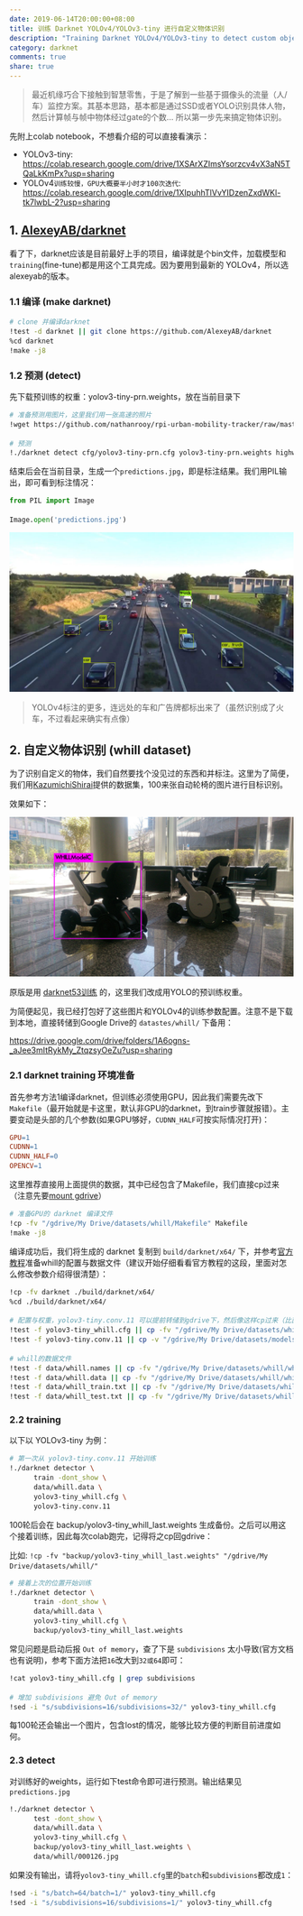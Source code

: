 ```yaml
---
date: 2019-06-14T20:00:00+08:00
title: 训练 Darknet YOLOv4/YOLOv3-tiny 进行自定义物体识别
description: "Training Darknet YOLOv4/YOLOv3-tiny to detect custom objects"
category: darknet
comments: true
share: true
---
```


> 最近机缘巧合下接触到智慧零售，于是了解到一些基于摄像头的流量（人/车）监控方案。其基本思路，基本都是通过SSD或者YOLO识别具体人物，然后计算帧与帧中物体经过gate的个数... 所以第一步先来搞定物体识别。

先附上colab notebook，不想看介绍的可以直接看演示：

* YOLOv3-tiny: https://colab.research.google.com/drive/1XSArXZImsYsorzcv4vX3aN5TQaLkKmPx?usp=sharing
* YOLOv4`训练较慢，GPU大概要半小时才100次迭代`: https://colab.research.google.com/drive/1XIpuhhTlVvYIDzenZxdWKl-tk7lwbL-2?usp=sharing

## 1. [AlexeyAB/darknet](https://github.com/AlexeyAB/darknet)

看了下，darknet应该是目前最好上手的项目，编译就是个bin文件，加载模型和`training`(fine-tune)都是用这个工具完成。因为要用到最新的 YOLOv4，所以选alexeyab的版本。

### 1.1 编译 (make darknet)

```bash
# clone 并编译darknet
!test -d darknet || git clone https://github.com/AlexeyAB/darknet
%cd darknet
!make -j8
```

### 1.2 预测 (detect)

先下载预训练的权重：yolov3-tiny-prn.weights，放在当前目录下

```bash
# 准备预测用图片，这里我们用一张高速的照片
!wget https://github.com/nathanrooy/rpi-urban-mobility-tracker/raw/master/notebooks/highway02_frame000010.jpg

# 预测
!./darknet detect cfg/yolov3-tiny-prn.cfg yolov3-tiny-prn.weights highway02_frame000010.jpg -dont_show
```

结束后会在当前目录，生成一个`predictions.jpg`，即是标注结果。我们用PIL输出，即可看到标注情况：

```py
from PIL import Image

Image.open('predictions.jpg')
```

![效果演示](darknet_yolov3-tiny.png)

> YOLOv4标注的更多，连远处的车和广告牌都标出来了（虽然识别成了火车，不过看起来确实有点像）

## 2. 自定义物体识别 (whill dataset)

为了识别自定义的物体，我们自然要找个没见过的东西和并标注。这里为了简便，我们用[KazumichiShirai](https://github.com/KazumichiShirai/darknet/tree/master/data/whill)提供的数据集，100来张自动轮椅的图片进行目标识别。

效果如下：

![效果演示](darknet_whill.jpg)

原版是用 [darknet53训练](https://github.com/KazumichiShirai/yolo-detect-custom-objects/blob/master/whill_model_c_yolo.ipynb) 的，这里我们改成用YOLO的预训练权重。

为简便起见，我已经打包好了这些图片和YOLOv4的训练参数配置。注意不是下载到本地，直接转储到Google Drive的 `datastes/whill/` 下备用：

https://drive.google.com/drive/folders/1A6ogns-_aJee3mItRykMy_ZtqzsyOeZu?usp=sharing

### 2.1 darknet training 环境准备

首先参考方法1编译darknet，但训练必须使用GPU，因此我们需要先改下`Makefile`（最开始就是卡这里，默认非GPU的darknet，到train步骤就报错）。主要变动是头部的几个参数(如果GPU够好，`CUDNN_HALF`可按实际情况打开)：

```makefile
GPU=1
CUDNN=1
CUDNN_HALF=0
OPENCV=1
```

这里推荐直接用上面提供的数据，其中已经包含了Makefile，我们直接cp过来（注意先要[mount gdrive](http://blog.imaou.com/Colab_tricks/?#2-%E8%AE%BF%E9%97%AE-google-drive-%E4%B8%8A%E7%9A%84%E6%95%B0%E6%8D%AE)）

```bash
# 准备GPU的 darknet 编译文件
!cp -fv "/gdrive/My Drive/datasets/whill/Makefile" Makefile
!make -j8
```

编译成功后，我们将生成的 darknet 复制到 `build/darknet/x64/` 下，并参考[官方教程](https://github.com/AlexeyAB/darknet#how-to-train-to-detect-your-custom-objects)准备whill的配置与数据文件（建议开始仔细看看官方教程的这段，里面对怎么修改参数介绍得很清楚）：

```bash
!cp -fv darknet ./build/darknet/x64/
%cd ./build/darknet/x64/

# 配置与权重，yolov3-tiny.conv.11 可以提前转储到gdrive下，然后像这样cp过来（比直接wget快很多）
!test -f yolov3-tiny_whill.cfg || cp -fv "/gdrive/My Drive/datasets/whill/yolov3-tiny_whill.cfg" .
!test -f yolov3-tiny.conv.11 || cp -v "/gdrive/My Drive/datasets/models/yolov3-tiny.conv.11" .

# whill的数据文件
!test -f data/whill.names || cp -fv "/gdrive/My Drive/datasets/whill/whill.names" data/
!test -f data/whill.data || cp -fv "/gdrive/My Drive/datasets/whill/whill.data" data/
!test -f data/whill_train.txt || cp -fv "/gdrive/My Drive/datasets/whill/train.txt" data/whill_train.txt
!test -f data/whill_test.txt || cp -fv "/gdrive/My Drive/datasets/whill/test.txt" data/whill_test.txt
```

### 2.2 training

以下以 YOLOv3-tiny 为例：

```bash
# 第一次从 yolov3-tiny.conv.11 开始训练
!./darknet detector \
      train -dont_show \
      data/whill.data \
      yolov3-tiny_whill.cfg \
      yolov3-tiny.conv.11
```

100轮后会在 backup/yolov3-tiny_whill_last.weights 生成备份。之后可以用这个接着训练，因此每次colab跑完，记得将之cp回gdrive：

比如: `!cp -fv "backup/yolov3-tiny_whill_last.weights" "/gdrive/My Drive/datasets/whill/"`

```bash
# 接着上次的位置开始训练
!./darknet detector \
      train -dont_show \
      data/whill.data \
      yolov3-tiny_whill.cfg \
      backup/yolov3-tiny_whill_last.weights
```

常见问题是启动后报 `Out of memory`，查了下是 `subdivisions` 太小导致(官方文档也有说明)，参考下面方法把`16`改大到`32或64`即可：

```bash
!cat yolov3-tiny_whill.cfg | grep subdivisions

# 增加 subdivisions 避免 Out of memory
!sed -i "s/subdivisions=16/subdivisions=32/" yolov3-tiny_whill.cfg
```

每100轮还会输出一个图片，包含lost的情况，能够比较方便的判断目前进度如何。

### 2.3 detect

对训练好的weights，运行如下test命令即可进行预测。输出结果见`predictions.jpg`

```bash
!./darknet detector \
      test -dont_show \
      data/whill.data \
      yolov3-tiny_whill.cfg \
      backup/yolov3-tiny_whill_last.weights \
      data/whill/000126.jpg
```

如果没有输出，请将`yolov3-tiny_whill.cfg`里的`batch`和`subdivisions`都改成`1`：

```bash
!sed -i "s/batch=64/batch=1/" yolov3-tiny_whill.cfg
!sed -i "s/subdivisions=16/subdivisions=1/" yolov3-tiny_whill.cfg
```
